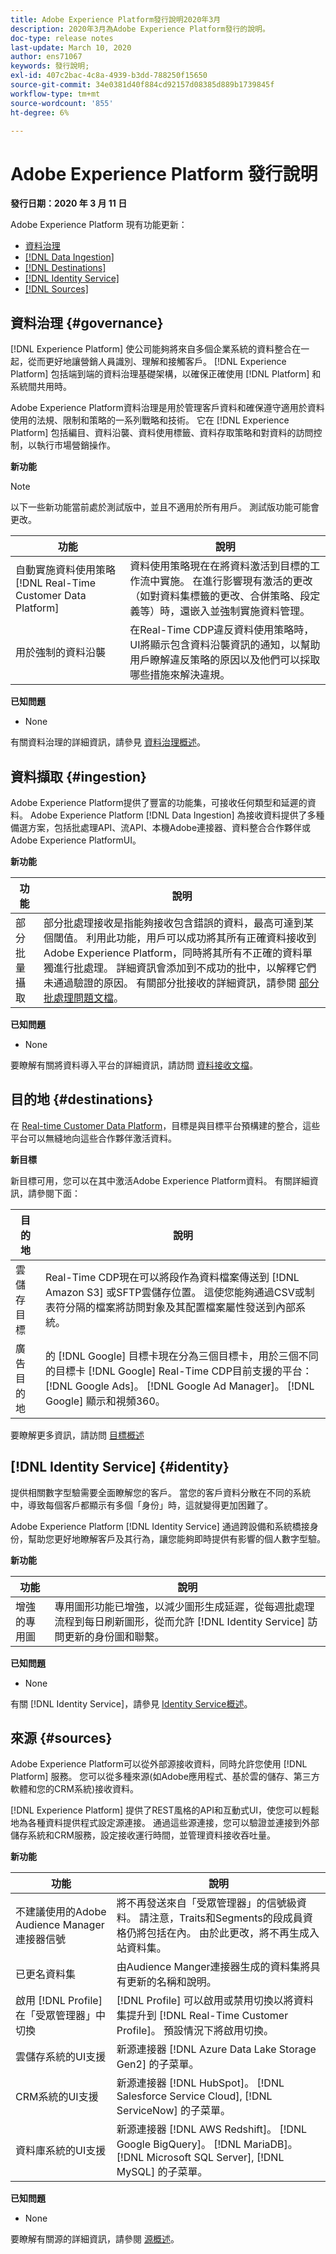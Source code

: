 ```yaml
---
title: Adobe Experience Platform發行說明2020年3月
description: 2020年3月為Adobe Experience Platform發行的說明。
doc-type: release notes
last-update: March 10, 2020
author: ens71067
keywords: 發行說明;
exl-id: 407c2bac-4c8a-4939-b3dd-788250f15650
source-git-commit: 34e0381d40f884cd92157d08385d889b1739845f
workflow-type: tm+mt
source-wordcount: '855'
ht-degree: 6%

---
```


# Adobe Experience Platform 發行說明

**發行日期：2020 年 3 月 11 日**

Adobe Experience Platform 現有功能更新：

* [資料治理](#governance)
* [[!DNL Data Ingestion]](#ingestion)
* [[!DNL Destinations]](#destinations)
* [[!DNL Identity Service]](#identity)
* [[!DNL Sources]](#sources)

## 資料治理 {#governance}

[!DNL Experience Platform] 使公司能夠將來自多個企業系統的資料整合在一起，從而更好地讓營銷人員識別、理解和接觸客戶。 [!DNL Experience Platform] 包括端到端的資料治理基礎架構，以確保正確使用 [!DNL Platform] 和系統間共用時。

Adobe Experience Platform資料治理是用於管理客戶資料和確保遵守適用於資料使用的法規、限制和策略的一系列戰略和技術。 它在 [!DNL Experience Platform] 包括編目、資料沿襲、資料使用標籤、資料存取策略和對資料的訪問控制，以執行市場營銷操作。

**新功能**

>[!NOTE]
>
>以下一些新功能當前處於測試版中，並且不適用於所有用戶。 測試版功能可能會更改。

| 功能 | 說明 |
| ------- | ----------- |
| 自動實施資料使用策略 [!DNL Real-Time Customer Data Platform] | 資料使用策略現在在將資料激活到目標的工作流中實施。 在進行影響現有激活的更改（如對資料集標籤的更改、合併策略、段定義等）時，還嵌入並強制實施資料管理。 |
| 用於強制的資料沿襲 | 在Real-Time CDP違反資料使用策略時，UI將顯示包含資料沿襲資訊的通知，以幫助用戶瞭解違反策略的原因以及他們可以採取哪些措施來解決違規。 |


**已知問題**

* None

有關資料治理的詳細資訊，請參見 [資料治理概述](../../data-governance/home.md)。

## 資料擷取 {#ingestion}

Adobe Experience Platform提供了豐富的功能集，可接收任何類型和延遲的資料。 Adobe Experience Platform [!DNL Data Ingestion] 為接收資料提供了多種備選方案，包括批處理API、流API、本機Adobe連接器、資料整合合作夥伴或Adobe Experience PlatformUI。

**新功能**

| 功能 | 說明 |
|------- | -----------|
| 部分批量攝取 | 部分批處理接收是指能夠接收包含錯誤的資料，最高可達到某個閾值。 利用此功能，用戶可以成功將其所有正確資料接收到Adobe Experience Platform，同時將其所有不正確的資料單獨進行批處理。 詳細資訊會添加到不成功的批中，以解釋它們未通過驗證的原因。 有關部分批接收的詳細資訊，請參閱 [部分批處理問題文檔](../../ingestion/batch-ingestion/partial.md)。 |

**已知問題**

* None

要瞭解有關將資料導入平台的詳細資訊，請訪問 [資料接收文檔](../../ingestion/home.md)。


## 目的地 {#destinations}

在 [Real-time Customer Data Platform](../../rtcdp/overview.md)，目標是與目標平台預構建的整合，這些平台可以無縫地向這些合作夥伴激活資料。

**新目標**

新目標可用，您可以在其中激活Adobe Experience Platform資料。 有關詳細資訊，請參閱下面：

| 目的地 | 說明 |
|--- | ---|
| 雲儲存目標 | Real-Time CDP現在可以將段作為資料檔案傳送到 [!DNL Amazon S3] 或SFTP雲儲存位置。 這使您能夠通過CSV或制表符分隔的檔案將訪問對象及其配置檔案屬性發送到內部系統。 |
| 廣告目的地 | 的 [!DNL Google] 目標卡現在分為三個目標卡，用於三個不同的目標卡 [!DNL Google] Real-Time CDP目前支援的平台： [!DNL Google Ads]。 [!DNL Google Ad Manager]。 [!DNL Google] 顯示和視頻360。 |

要瞭解更多資訊，請訪問 [目標概述](../../destinations/home.md)

## [!DNL Identity Service] {#identity}

提供相關數字型驗需要全面瞭解您的客戶。 當您的客戶資料分散在不同的系統中，導致每個客戶都顯示有多個「身份」時，這就變得更加困難了。

Adobe Experience Platform [!DNL Identity Service] 通過跨設備和系統橋接身份，幫助您更好地瞭解客戶及其行為，讓您能夠即時提供有影響的個人數字型驗。

**新功能**

| 功能 | 說明 |
| ------- | ----------- |
| 增強的專用圖 | 專用圖形功能已增強，以減少圖形生成延遲，從每週批處理流程到每日刷新圖形，從而允許 [!DNL Identity Service] 訪問更新的身份圖和聯繫。 |

**已知問題**

* None

有關 [!DNL Identity Service]，請參見 [Identity Service概述](../../identity-service/home.md)。

## 來源 {#sources}

Adobe Experience Platform可以從外部源接收資料，同時允許您使用 [!DNL Platform] 服務。 您可以從多種來源(如Adobe應用程式、基於雲的儲存、第三方軟體和您的CRM系統)接收資料。

[!DNL Experience Platform] 提供了REST風格的API和互動式UI，使您可以輕鬆地為各種資料提供程式設定源連接。 通過這些源連接，您可以驗證並連接到外部儲存系統和CRM服務，設定接收運行時間，並管理資料接收吞吐量。

**新功能**

| 功能 | 說明 |
| ------- | ----------- |
| 不建議使用的Adobe Audience Manager連接器信號 | 將不再發送來自「受眾管理器」的信號級資料。 請注意，Traits和Segments的段成員資格仍將包括在內。 由於此更改，將不再生成入站資料集。 |
| 已更名資料集 | 由Audience Manger連接器生成的資料集將具有更新的名稱和說明。 |
| 啟用 [!DNL Profile] 在「受眾管理器」中切換 | [!DNL Profile] 可以啟用或禁用切換以將資料集提升到 [!DNL Real-Time Customer Profile]。 預設情況下將啟用切換。 |
| 雲儲存系統的UI支援 | 新源連接器 [!DNL Azure Data Lake Storage Gen2] 的子菜單。 |
| CRM系統的UI支援 | 新源連接器 [!DNL HubSpot]。 [!DNL Salesforce Service Cloud], [!DNL ServiceNow] 的子菜單。 |
| 資料庫系統的UI支援 | 新源連接器 [!DNL AWS Redshift]。 [!DNL Google BigQuery]。 [!DNL MariaDB]。 [!DNL Microsoft SQL Server], [!DNL MySQL] 的子菜單。 |

**已知問題**

* None

要瞭解有關源的詳細資訊，請參閱 [源概述](../../sources/home.md)。
